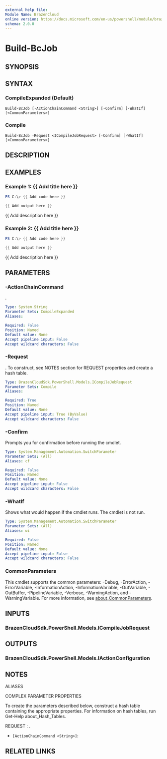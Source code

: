 ```yaml
---
external help file:
Module Name: BrazenCloud
online version: https://docs.microsoft.com/en-us/powershell/module/brazencloud/build-bcjob
schema: 2.0.0
---
```


# Build-BcJob

## SYNOPSIS


## SYNTAX

### CompileExpanded (Default)
```
Build-BcJob [-ActionChainCommand <String>] [-Confirm] [-WhatIf] [<CommonParameters>]
```

### Compile
```
Build-BcJob -Request <ICompileJobRequest> [-Confirm] [-WhatIf] [<CommonParameters>]
```

## DESCRIPTION


## EXAMPLES

### Example 1: {{ Add title here }}
```powershell
PS C:\> {{ Add code here }}

{{ Add output here }}
```

{{ Add description here }}

### Example 2: {{ Add title here }}
```powershell
PS C:\> {{ Add code here }}

{{ Add output here }}
```

{{ Add description here }}

## PARAMETERS

### -ActionChainCommand
.

```yaml
Type: System.String
Parameter Sets: CompileExpanded
Aliases:

Required: False
Position: Named
Default value: None
Accept pipeline input: False
Accept wildcard characters: False
```

### -Request
.
To construct, see NOTES section for REQUEST properties and create a hash table.

```yaml
Type: BrazenCloudSdk.PowerShell.Models.ICompileJobRequest
Parameter Sets: Compile
Aliases:

Required: True
Position: Named
Default value: None
Accept pipeline input: True (ByValue)
Accept wildcard characters: False
```

### -Confirm
Prompts you for confirmation before running the cmdlet.

```yaml
Type: System.Management.Automation.SwitchParameter
Parameter Sets: (All)
Aliases: cf

Required: False
Position: Named
Default value: None
Accept pipeline input: False
Accept wildcard characters: False
```

### -WhatIf
Shows what would happen if the cmdlet runs.
The cmdlet is not run.

```yaml
Type: System.Management.Automation.SwitchParameter
Parameter Sets: (All)
Aliases: wi

Required: False
Position: Named
Default value: None
Accept pipeline input: False
Accept wildcard characters: False
```

### CommonParameters
This cmdlet supports the common parameters: -Debug, -ErrorAction, -ErrorVariable, -InformationAction, -InformationVariable, -OutVariable, -OutBuffer, -PipelineVariable, -Verbose, -WarningAction, and -WarningVariable. For more information, see [about_CommonParameters](http://go.microsoft.com/fwlink/?LinkID=113216).

## INPUTS

### BrazenCloudSdk.PowerShell.Models.ICompileJobRequest

## OUTPUTS

### BrazenCloudSdk.PowerShell.Models.IActionConfiguration

## NOTES

ALIASES

COMPLEX PARAMETER PROPERTIES

To create the parameters described below, construct a hash table containing the appropriate properties. For information on hash tables, run Get-Help about_Hash_Tables.


REQUEST <ICompileJobRequest>: .
  - `[ActionChainCommand <String>]`: 

## RELATED LINKS

